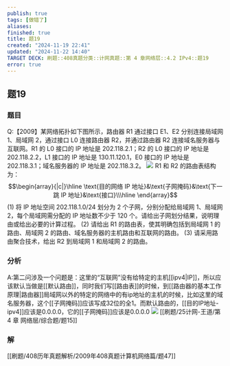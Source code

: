 ```yaml
---
publish: true
tags: [做错了]
aliases: 
finished: true
title: 题19
created: "2024-11-19 22:41"
updated: "2024-11-22 14:40"
TARGET DECK: 刷题::408真题分类::计网真题::第 4 章网络层::4.2 IPv4::题19
error: true
---
```

## 题19
### 题目
Q:【2009】某网络拓扑如下图所示，路由器 R1 通过接口 E1、E2 分别连接局域网 1、局域网 2，通过接口 L0 连接路由器 R2，并通过路由器 R2 连接域名服务器与互联网。R1 的 L0 接口的 IP 地址是 202.118.2.1；R2 的 L0 接口的 IP 地址是 202.118.2.2，L1 接口的 IP 地址是 130.11.120.1，E0 接口的 IP 地址是 202.118.3.1；域名服务器的 IP 地址是 202.118.3.2。
![](https://img.hwenyi.live/202411222206616.webp)
R1 和 R2 的路由表结构为： 
$$\begin{array}{|c|}\hline \text{目的网络 IP 地址}&\text{子网掩码}&\text{下一跳 IP 地址}&\text{接口}\\\hline \end{array}$$
(1) 将 IP 地址空间 202.118.1.0/24 划分为 2 个子网，分别分配给局域网 1、局域网 2，每个局域网需分配的 IP 地址数不少于 120 个。请给出子网划分结果，说明理由或给出必要的计算过程。
(2) 请给出 R1 的路由表，使其明确包括到局域网 1 的路由、局域网 2 的路由、域名服务器的主机路由和互联网的路由。
(3) 请采用路由聚合技术，给出 R2 到局域网 1 和局域网 2 的路由。
### 分析
A:第二问涉及一个问题是：这里的“互联网”没有给特定的主机[[ipv4|IP]]，所以应该默认当做是[[默认路由]]，同时我们写[[路由表]]的时候，到[[路由器的基本工作原理|路由器]]局域网以外的特定的网络中的有ip地址的主机的时候，比如这里的域名服务器，这个[[子网掩码]]应该写成32位的全1。而默认路由的，[[目的IP地址-ipv4]]应该是0.0.0.0，它的[[子网掩码]]应该是0.0.0.0
![](https://img.hwenyi.live/202411222232512.webp)
[[刷题/25计网-王道/第 4 章 网络层/综合题/题15]]
### 解
[[刷题/408历年真题解析/2009年408真题计算机网络篇/题47]]
